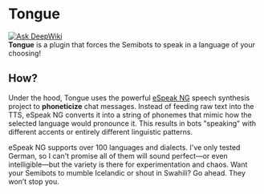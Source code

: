 # Tongue
[![Ask DeepWiki](https://deepwiki.com/badge.svg)](https://deepwiki.com/san-e/repo-tongue)  
**Tongue** is a plugin that forces the Semibots to speak in a language of your choosing!

## How?
Under the hood, Tongue uses the powerful [eSpeak NG](https://github.com/espeak-ng/espeak-ng) speech synthesis project to **phoneticize** chat messages. Instead of feeding raw text into the TTS, eSpeak NG converts it into a string of phonemes that mimic how the selected language would pronounce it. This results in bots "speaking" with different accents or entirely different linguistic patterns.

eSpeak NG supports over 100 languages and dialects. I've only tested German, so I can't promise all of them will sound perfect—or even intelligible—but the variety is there for experimentation and chaos. Want your Semibots to mumble Icelandic or shout in Swahili? Go ahead. They won’t stop you.

